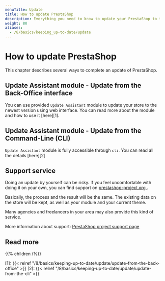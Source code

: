 ```yaml
---
menuTitle: Update
title: How to update PrestaShop
description: Everything you need to know to update your PrestaShop to the latest version
weight: 80
aliases:
  - /8/basics/keeping_up-to-date/update
---
```


# How to update PrestaShop

This chapter describes several ways to complete an update of PrestaShop.

## Update Assistant module - Update from the Back-Office interface
You can use provided `Update Assistant` module to update your store to the newest version using web interface. You can read more about the module and how to use it [here][1].

## Update Assistant module - Update from the Command-Line (CLI)
`Update Assistant` module is fully accessible through `cli`. You can read all the details [here][2].

## Support service

Doing an update by yourself can be risky. If you feel uncomfortable with doing it on your own, you can find support on <a href="https://www.prestashop-project.org/support/" target="_blank">prestashop-project.org </a>.

Basically, the process and the result will be the same. The existing data on the store will be kept, as well as your module and your current theme.

Many agencies and freelancers in your area may also provide this kind of service.

More information about support: <a href="https://www.prestashop-project.org/support/" target="_blank">PrestaShop project support page</a>

## Read more

{{% children /%}}

[1]: {{< relref "/8/basics/keeping-up-to-date/update/update-from-the-back-office" >}}
[2]: {{< relref "/8/basics/keeping-up-to-date/update/update-from-the-cli" >}}
